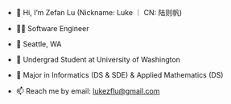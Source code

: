 - 👋 Hi, I’m Zefan Lu (Nickname: Luke ｜ CN: 陆则帆)

- 🧑‍💻 Software Engineer

- 📍 Seattle, WA

- 🏫 Undergrad Student at University of Washington

- 📖 Major in Informatics (DS & SDE) & Applied Mathematics (DS)

- 📫 Reach me by email: lukezflu@gmail.com

